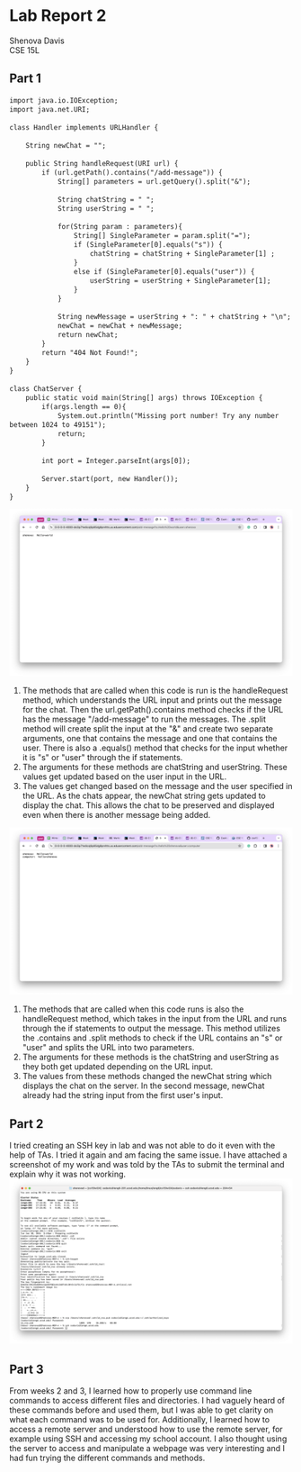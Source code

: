# Lab Report 2

Shenova Davis  
CSE 15L

## Part 1

```
import java.io.IOException;
import java.net.URI;

class Handler implements URLHandler {

    String newChat = "";
    
    public String handleRequest(URI url) {
        if (url.getPath().contains("/add-message")) {
            String[] parameters = url.getQuery().split("&");

            String chatString = " ";
            String userString = " ";

            for(String param : parameters){
                String[] SingleParameter = param.split("=");
                if (SingleParameter[0].equals("s")) {
                    chatString = chatString + SingleParameter[1] ;
                } 
                else if (SingleParameter[0].equals("user")) {
                    userString = userString + SingleParameter[1];
                }
            }
            
            String newMessage = userString + ": " + chatString + "\n";
            newChat = newChat + newMessage;
            return newChat;
        }
        return "404 Not Found!";
    }
}

class ChatServer {
    public static void main(String[] args) throws IOException {
        if(args.length == 0){
            System.out.println("Missing port number! Try any number between 1024 to 49151");
            return;
        }

        int port = Integer.parseInt(args[0]);

        Server.start(port, new Handler());
    }
}
```

![Image](lab2ss1.png)

1. The methods that are called when this code is run is the handleRequest method, which understands the URL input and prints out the message for the chat. Then the url.getPath().contains method checks if the URL has the message "/add-message" to run the messages. The .split method will create split the input at the "&" and create two separate arguments, one that contains the message and one that contains the user. There is also a .equals() method that checks for the input whether it is "s" or "user" through the if statements.
2. The arguments for these methods are chatString and userString. These values get updated based on the user input in the URL.
3. The values get changed based on the message and the user specified in the URL. As the chats appear, the newChat string gets updated to display the chat. This allows the chat to be preserved and displayed even when there is another message being added. 

![Image](lab2ss2.png)
1. The methods that are called when this code runs is also the handleRequest method, which takes in the input from the URL and runs through the if statements to output the message. This method utilizes the .contains and .split methods to check if the URL contains an "s" or "user" and splits the URL into two parameters.
2. The arguments for these methods is the chatString and userString as they both get updated depending on the URL input.
3. The values from these methods changed the newChat string which displays the chat on the server. In the second message, newChat already had the string input from the first user's input.


## Part 2

I tried creating an SSH key in lab and was not able to do it even with the help of TAs. I tried it again and am facing the same issue. I have attached a screenshot of my work and was told by the TAs to submit the terminal and explain why it was not working. 
![Image](terminal.png)

## Part 3
From weeks 2 and 3, I learned how to properly use command line commands to access different files and directories. I had vaguely heard of these commands before and used them, but I was able to get clarity on what each command was to be used for. Additionally, I learned how to access a remote server and understood how to use the remote server, for example using SSH and accessing my school account. I also thought using the server to access and manipulate a webpage was very interesting and I had fun trying the different commands and methods. 
